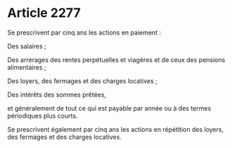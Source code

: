 # Article 2277

Se prescrivent par cinq ans les actions en paiement :

Des salaires ;

Des arrérages des rentes perpétuelles et viagères et de ceux des pensions alimentaires ;

Des loyers, des fermages et des charges locatives ;

Des intérêts des sommes prêtées,

et généralement de tout ce qui est payable par année ou à des termes périodiques plus courts.

Se prescrivent également par cinq ans les actions en répétition des loyers, des fermages et des charges locatives.
